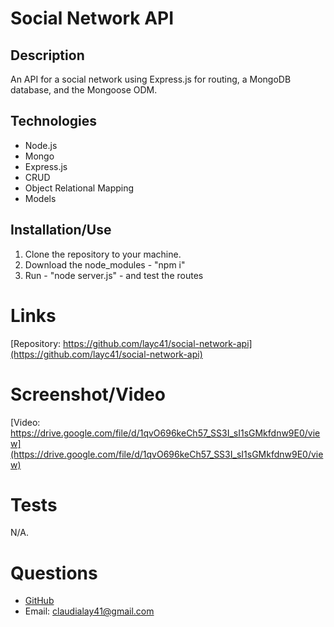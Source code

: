 # Social Network API

## Description
An API for a social network using Express.js for routing, a MongoDB database, and the Mongoose ODM.

## Technologies
* Node.js
* Mongo
* Express.js
* CRUD
* Object Relational Mapping
* Models

## Installation/Use
1. Clone the repository to your machine. 
2. Download the node_modules - "npm i"
3. Run - "node server.js" - and test the routes

# Links
[Repository: https://github.com/layc41/social-network-api](https://github.com/layc41/social-network-api)

# Screenshot/Video
[Video: https://drive.google.com/file/d/1qvO696keCh57_SS3I_sI1sGMkfdnw9E0/view](https://drive.google.com/file/d/1qvO696keCh57_SS3I_sI1sGMkfdnw9E0/view)

# Tests
N/A.

# Questions
* [GitHub](https://github.com/layc41)
* Email: claudialay41@gmail.com